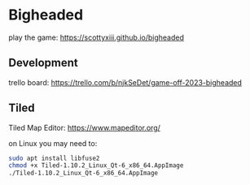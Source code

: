 # Bigheaded

play the game: https://scottyxiii.github.io/bigheaded

## Development

trello board: https://trello.com/b/njkSeDet/game-off-2023-bigheaded

## Tiled

Tiled Map Editor: https://www.mapeditor.org/

on Linux you may need to:

```sh
sudo apt install libfuse2
chmod +x Tiled-1.10.2_Linux_Qt-6_x86_64.AppImage
./Tiled-1.10.2_Linux_Qt-6_x86_64.AppImage
```
